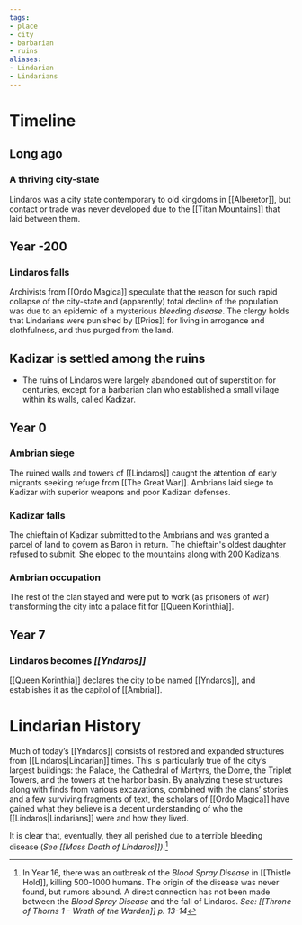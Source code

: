```yaml
---
tags:
- place
- city
- barbarian
- ruins
aliases:
- Lindarian
- Lindarians
---
```

# Timeline
## Long ago
### A thriving city-state
Lindaros was a city state contemporary to old kingdoms in [[Alberetor]], but contact or trade was never developed due to the [[Titan Mountains]] that laid between them.

## Year -200
### Lindaros falls
Archivists from [[Ordo Magica]] speculate that the reason for such rapid collapse of the city-state and (apparently) total decline of the population was due to an epidemic of a mysterious *bleeding disease*. The clergy holds that Lindarians were punished by [[Prios]] for living in arrogance and slothfulness, and thus purged from the land.

## Kadizar is settled among the ruins
+ The ruins of Lindaros were largely abandoned out of superstition for centuries, except for a barbarian clan who established a small village within its walls, called Kadizar.

## Year 0
### Ambrian siege
The ruined walls and towers of [[Lindaros]] caught the attention of early migrants seeking refuge from [[The Great War]]. Ambrians laid siege to Kadizar with superior weapons and poor Kadizan defenses.

### Kadizar falls
The chieftain of Kadizar submitted to the Ambrians and was granted a parcel of land to govern as Baron in return. The chieftain's oldest daughter refused to submit. She eloped to the mountains along with 200 Kadizans.

### Ambrian occupation
The rest of the clan stayed and were put to work (as prisoners of war) transforming the city into a palace fit for [[Queen Korinthia]].

## Year 7
### Lindaros becomes *[[Yndaros]]*
[[Queen Korinthia]] declares the city to be named [[Yndaros]], and establishes it as the capitol of [[Ambria]].

# Lindarian History
Much of today’s [[Yndaros]] consists of restored and expanded structures from [[Lindaros|Lindarian]] times. This is particularly true of the city’s largest buildings: the Palace, the Cathedral of Martyrs, the Dome, the Triplet Towers, and the towers at the harbor basin. By analyzing these structures along with finds from various excavations, combined with the clans’ stories and a few surviving fragments of text, the scholars of [[Ordo Magica]] have gained what they believe is a decent understanding of who the [[Lindaros|Lindarians]] were and how they lived.

It is clear that, eventually, they all perished due to a terrible bleeding disease (*See [[Mass Death of Lindaros]])*.[^1] 

[^1]: In Year 16, there was an outbreak of the *Blood Spray Disease* in [[Thistle Hold]], killing 500-1000 humans. The origin of the disease was never found, but rumors abound. A direct connection has not been made between the *Blood Spray Disease* and the fall of Lindaros. *See: [[Throne of Thorns 1 - Wrath of the Warden]] p. 13-14*